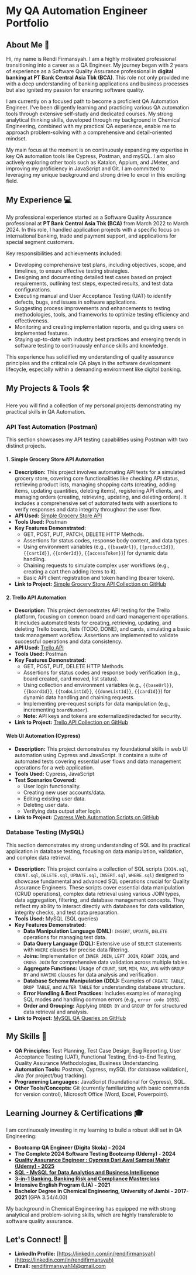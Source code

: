 # My QA Automation Engineer Portfolio

## About Me 👋

Hi, my name is Rendi Firmansyah. I am a highly motivated professional transitioning into a career as a QA Engineer. My journey began with 2 years of experience as a Software Quality Assurance professional in **digital banking at PT Bank Central Asia Tbk (BCA)**. This role not only provided me with a deep understanding of banking applications and business processes  but also ignited my passion for ensuring software quality.

I am currently on a focused path to become a proficient QA Automation Engineer. I've been diligently learning and practicing various QA automation tools through extensive self-study and dedicated courses. My strong analytical thinking skills, developed through my background in Chemical Engineering, combined with my practical QA experience, enable me to approach problem-solving with a comprehensive and detail-oriented mindset.

My main focus at the moment is on continuously expanding my expertise in key QA automation tools like Cypress, Postman, and mySQL. I am also actively exploring other tools such as Katalon, Appium, and JMeter, and improving my proficiency in JavaScript and Git. I am committed to leveraging my unique background and strong drive to excel in this exciting field.

## My Experience 💻

My professional experience started as a Software Quality Assurance professional at **PT Bank Central Asia Tbk (BCA)** from March 2022 to March 2024. In this role, I handled application projects with a specific focus on international banking, trade and payment support, and applications for special segment customers.

Key responsibilities and achievements included:

* Developing comprehensive test plans, including objectives, scope, and timelines, to ensure effective testing strategies.
* Designing and documenting detailed test cases based on project requirements, outlining test steps, expected results, and test data configurations.
* Executing manual and User Acceptance Testing (UAT) to identify defects, bugs, and issues in software applications.
* Suggesting process improvements and enhancements to testing methodologies, tools, and frameworks to optimize testing efficiency and effectiveness.
* Monitoring and creating implementation reports, and guiding users on implemented features.
* Staying up-to-date with industry best practices and emerging trends in software testing to continuously enhance skills and knowledge.

This experience has solidified my understanding of quality assurance principles and the critical role QA plays in the software development lifecycle, especially within a demanding environment like digital banking.

## My Projects & Tools 🛠️
Here you will find a collection of my personal projects demonstrating my practical skills in QA Automation.

### API Test Automation (Postman)

This section showcases my API testing capabilities using Postman with two distinct projects.

#### 1. Simple Grocery Store API Automation

* **Description:** This project involves automating API tests for a simulated grocery store, covering core functionalities like checking API status, retrieving product lists, managing shopping carts (creating, adding items, updating quantities, deleting items), registering API clients, and managing orders (creating, retrieving, updating, and deleting orders). It includes a comprehensive set of automated tests with assertions to verify responses and data integrity throughout the user flow.
* **API Used:** [Simple Grocery Store API](https://simple-grocery-store-api.glitch.me/)
* **Tools Used:** Postman
* **Key Features Demonstrated:**
    * GET, POST, PUT, PATCH, DELETE HTTP Methods.
    * Assertions for status codes, response body content, and data types.
    * Using environment variables (e.g., `{{baseUrl}}`, `{{productId}}`, `{{cartId}}`, `{{orderId}}`, `{{accessToken}}`) for dynamic data handling. 
    * Chaining requests to simulate complex user workflows (e.g., creating a cart then adding items to it).
    * Basic API client registration and token handling (bearer token).
* **Link to Project:** [Simple Grocery Store API Collection on GitHub](https://github.com/rendifirman1/QA-Automation-Engineer-Portfolio/blob/main/Simple%20Grocery%20Store%20API.postman_collection.json) 

#### 2. Trello API Automation

* **Description:** This project demonstrates API testing for the Trello platform, focusing on common board and card management operations. It includes automated tests for creating, retrieving, updating, and deleting Trello boards, lists (TODO, DONE), and cards, simulating a basic task management workflow. Assertions are implemented to validate successful operations and data consistency.
* **API Used:** [Trello API](https://developer.atlassian.com/cloud/trello/guides/rest-api/api-introduction/)
* **Tools Used:** Postman
* **Key Features Demonstrated:**
    * GET, POST, PUT, DELETE HTTP Methods.
    * Assertions for status codes and response body verification (e.g., board created, card moved, list status).
    * Using collection and environment variables (e.g., `{{baseUrl}}`, `{{boardId}}`, `{{todoListId}}`, `{{doneListId}}`, `{{cardId}}`) for dynamic data handling and chaining requests. 
    * Implementing pre-request scripts for data manipulation (e.g., incrementing `boardNumber`). 
    * **Note:** API keys and tokens are externalized/redacted for security.
* **Link to Project:** [Trello API Collection on GitHub](https://github.com/rendifirman1/QA-Automation-Engineer-Portfolio/blob/main/Trello%20API.postman_collection.json)

#### Web UI Automation (Cypress)

* **Description:** This project demonstrates my foundational skills in web UI automation using Cypress and JavaScript. It contains a suite of automated tests covering essential user flows and data management operations for a web application.
* **Tools Used:** Cypress, JavaScript
* **Test Scenarios Covered:**
    * User login functionality.
    * Creating new user accounts/data.
    * Editing existing user data.
    * Deleting user data.
    * Verifying data output after login.
* **Link to Project:** [Cypress Web Automation Scripts on GitHub](https://github.com/rendifirman1/QA-Automation-Engineer-Portfolio/tree/main/cypress)

### Database Testing (MySQL)

This section demonstrates my strong understanding of SQL and its practical application in database testing, focusing on data manipulation, validation, and complex data retrieval.

* **Description:** This project contains a collection of SQL scripts (`JOIN.sql`, `COUNT.sql`, `DELETE.sql`, `UPDATE.sql`, `INSERT.sql`, `WHERE.sql`) designed to showcase fundamental and advanced SQL operations crucial for Quality Assurance Engineers. These scripts cover essential data manipulation (CRUD operations), complex data retrieval using various JOIN types, data aggregation, filtering, and database management concepts. They reflect my ability to interact directly with databases for data validation, integrity checks, and test data preparation.
* **Tools Used:** MySQL (SQL queries)
* **Key Features Demonstrated:**
    * **Data Manipulation Language (DML):** `INSERT`, `UPDATE`, `DELETE` operations for managing test data. 
    * **Data Query Language (DQL):** Extensive use of `SELECT` statements with `WHERE` clauses for precise data filtering. 
    * **Joins:** Implementation of `INNER JOIN`, `LEFT JOIN`, `RIGHT JOIN`, and `CROSS JOIN` for comprehensive data validation across multiple tables. 
    * **Aggregate Functions:** Usage of `COUNT`, `SUM`, `MIN`, `MAX`, `AVG` with `GROUP BY` and `HAVING` clauses for data analysis and verification. 
    * **Database Schema Manipulation (DDL):** Examples of `CREATE TABLE`, `DROP TABLE`, and `ALTER TABLE` for understanding database structure. 
    * **Error Handling & Best Practices:** Includes examples of managing SQL modes and handling common errors (e.g., `error code 1055`). 
    * **Order and Grouping:** Applying `ORDER BY` and `GROUP BY` for structured data retrieval and analysis. 
* **Link to Project:** [MySQL QA Queries on GitHub](https://github.com/rendifirman1/QA-Automation-Engineer-Portfolio/tree/main/mySQL)

## My Skills 🚀

* **QA Principles:** Test Planning, Test Case Design, Bug Reporting, User Acceptance Testing (UAT), Functional Testing, End-to-End Testing, Quality Assurance Methodologies, Business Understanding.
* **Automation Tools:** Postman, Cypress, mySQL (for database validation), Jira (for project/bug tracking).
* **Programming Languages:** JavaScript (foundational for Cypress), SQL.
* **Other Tools/Concepts:** Git (currently familiarizing with basic commands for version control), Microsoft Office (Word, Excel, Powerpoint).

## Learning Journey & Certifications 🎓

I am continuously investing in my learning to build a robust skill set in QA Engineering:

* **Bootcamp QA Engineer (Digita Skola) - 2024** 
* **The Complete 2024 Software Testing Bootcamp (Udemy) - 2024**
* [**Quality Assurance Engineer : Cypress Dari Awal Sampai Mahir (Udemy) - 2025**](https://www.udemy.com/certificate/UC-d875f9d6-0d5a-47ce-a16c-16f47e1d804c/)
* [**SQL - MySQL for Data Analytics and Business Intelligence**](https://www.udemy.com/certificate/UC-9a5fdd0a-b72d-4581-95bf-390f5b5093d9/)
* [**3-in-1 Banking, Banking Risk and Compliance Masterclass**](http://ude.my/UC-d0ece7bf-f859-47b3-b33f-a402a204a6b5)
* **Intensive English Program (LIA) - 2021** 
* **Bachelor Degree in Chemical Engineering, University of Jambi - 2017-2021** (GPA 3.54/4.00) 

My background in Chemical Engineering has equipped me with strong analytical and problem-solving skills, which are highly transferable to software quality assurance.

## Let's Connect! 🤝

* **LinkedIn Profile:** [https://linkedin.com/in/rendifirmansyah](https://linkedin.com/in/rendifirmansyah)
* **Email:** rendifirmansyah14@gmail.com

